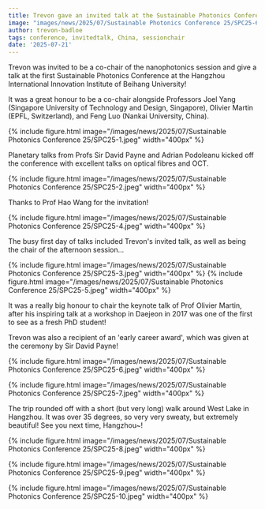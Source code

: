 ```yaml
---
title: Trevon gave an invited talk at the Sustainable Photonics Conference 2025!~
image: "images/news/2025/07/Sustainable Photonics Conference 25/SPC25-6.jpeg"
author: trevon-badloe
tags: conference, invitedtalk, China, sessionchair
date: '2025-07-21'
---
```


Trevon was invited to be a co-chair of the nanophotonics session and give a talk at the first Sustainable Photonics Conference at the Hangzhou International Innovation Institute of Beihang University!

It was a great honour to be a co-chair alongside Professors Joel Yang (Singapore University of Technology and Design, Singapore), Olivier Martin (EPFL, Switzerland), and Feng Luo (Nankai University, China).  

{%
  include figure.html
  image="/images/news/2025/07/Sustainable Photonics Conference 25/SPC25-1.jpeg"
  width="400px"
%}

Planetary talks from Profs Sir David Payne and Adrian Podoleanu kicked off the conference with excellent talks on optical fibres and OCT. 

{%
  include figure.html
  image="/images/news/2025/07/Sustainable Photonics Conference 25/SPC25-2.jpeg"
  width="400px"
%}

Thanks to Prof Hao Wang for the invitation!

{%
  include figure.html
  image="/images/news/2025/07/Sustainable Photonics Conference 25/SPC25-4.jpeg"
  width="400px"
%}

The busy first day of talks included Trevon's invited talk, as well as being the chair of the afternoon session...

{%
  include figure.html
  image="/images/news/2025/07/Sustainable Photonics Conference 25/SPC25-3.jpeg"
  width="400px"
%}
{%
  include figure.html
  image="/images/news/2025/07/Sustainable Photonics Conference 25/SPC25-5.jpeg"
  width="400px"
%}

It was a really big honour to chair the keynote talk of Prof Olivier Martin, after his inspiring talk at a workshop in Daejeon in 2017 was one of the first to see as a fresh PhD student!

Trevon was also a recipient of an 'early career award', which was given at the ceremony by Sir David Payne!

{%
  include figure.html
  image="/images/news/2025/07/Sustainable Photonics Conference 25/SPC25-6.jpeg"
  width="400px"
%}

{%
  include figure.html
  image="/images/news/2025/07/Sustainable Photonics Conference 25/SPC25-7.jpeg"
  width="400px"
%}

The trip rounded off with a short (but very long) walk around West Lake in Hangzhou. It was over 35 degrees, so very very sweaty, but extremely beautiful!
See you next time, Hangzhou~!

{%
  include figure.html
  image="/images/news/2025/07/Sustainable Photonics Conference 25/SPC25-8.jpeg"
  width="400px"
%}

{%
  include figure.html
  image="/images/news/2025/07/Sustainable Photonics Conference 25/SPC25-9.jpeg"
  width="400px"
%}

{%
  include figure.html
  image="/images/news/2025/07/Sustainable Photonics Conference 25/SPC25-10.jpeg"
  width="400px"
%}